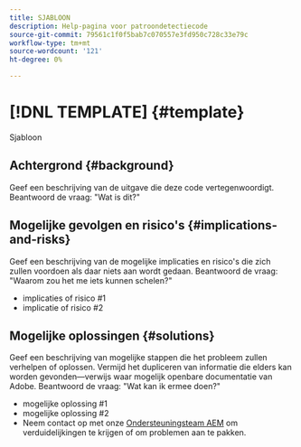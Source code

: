 ```yaml
---
title: SJABLOON
description: Help-pagina voor patroondetectiecode
source-git-commit: 79561c1f0f5bab7c070557e3fd950c728c33e79c
workflow-type: tm+mt
source-wordcount: '121'
ht-degree: 0%

---
```



# [!DNL TEMPLATE] {#template}

Sjabloon

## Achtergrond {#background}

Geef een beschrijving van de uitgave die deze code vertegenwoordigt.
Beantwoord de vraag: &quot;Wat is dit?&quot;

## Mogelijke gevolgen en risico&#39;s {#implications-and-risks}

Geef een beschrijving van de mogelijke implicaties en risico&#39;s die zich zullen voordoen als daar niets aan wordt gedaan.
Beantwoord de vraag: &quot;Waarom zou het me iets kunnen schelen?&quot;

* implicaties of risico #1
* implicatie of risico #2

## Mogelijke oplossingen {#solutions}

Geef een beschrijving van mogelijke stappen die het probleem zullen verhelpen of oplossen. Vermijd het dupliceren van informatie die elders kan worden gevonden—verwijs waar mogelijk openbare documentatie van Adobe.
Beantwoord de vraag: &quot;Wat kan ik ermee doen?&quot;

* mogelijke oplossing #1
* mogelijke oplossing #2
* Neem contact op met onze [Ondersteuningsteam AEM](https://helpx.adobe.com/enterprise/using/support-for-experience-cloud.html) om verduidelijkingen te krijgen of om problemen aan te pakken.
